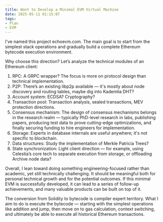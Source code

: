 ```yaml
---
title: Want to Develop a Minimal EVM Virtual Machine
date: 2025-05-11 01:15:07
tags:
- Plan
- EVM
---
```


I've named this project echoevm.com. The main goal is to start from the simplest stack operations and gradually build a complete Ethereum bytecode execution environment.

Why choose this direction? Let’s analyze the technical modules of an Ethereum client:
1. RPC: A GRPC wrapper? The focus is more on protocol design than technical implementation.
2. P2P: There’s an existing libp2p available — it's mostly about node discovery and routing tables, maybe dig into Kademlia DHT?
3. Account system: ECDSA? Cryptography?
4. Transaction pool: Transaction analysis, sealed transactions, MEV protection directions.
5. Consensus mechanism: The design of consensus mechanisms belongs in the research realm — typically PhD-level research in labs, publishing papers, producing test data to prove cutting-edge optimizations, and finally securing funding to hire engineers for implementation.
6. Storage: Experts in database internals are useful anywhere; it's not specific to blockchain.
7. Data structures: Study the implementation of Merkle Patricia Trees?
8. State synchronization: Light client direction — for example, using Celestia’s core tech to separate execution from storage, or offloading Archive node data?

Overall, I lean toward doing something engineering-focused rather than academic, yet still technically challenging. It should be meaningful both for personal technical growth and for the potential outcomes. If this minimal EVM is successfully developed, it can lead to a series of follow-up achievements, and many valuable products can be built on top of it.

The conversion from Solidity to bytecode is compiler expert territory. What I aim to do is execute the bytecode — starting with the simplest operations like addition and jump, then move on to gas calculation, context switching, and ultimately be able to execute all historical Ethereum transactions.
